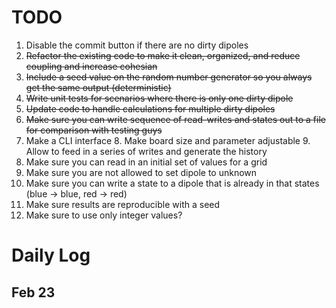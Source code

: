 # TODO

1. Disable the commit button if there are no dirty dipoles
2. ~~Refactor the existing code to make it clean, organized, and reduce coupling and increase cohesian~~
3. ~~Include a seed value on the random number generator so you always get the same output (deterministic)~~
3. ~~Write unit tests for scenarios where there is only one dirty dipole~~
4. ~~Update code to handle calculations for multiple dirty dipoles~~
6. ~~Make sure you can write sequence of read-writes and states out to a file for comparison with testing guys~~
7. Make a CLI interface
   8. Make board size and parameter adjustable
   9. Allow to feed in a series of writes and generate the history
10. Make sure you can read in an initial set of values for a grid
8. Make sure you are not allowed to set dipole to unknown
9. Make sure you can write a state to a dipole that is already in that states (blue -> blue, red -> red)
10. Make sure results are reproducible with a seed
11. Make sure to use only integer values?

# Daily Log

## Feb 23
